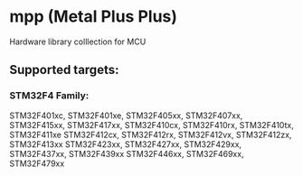 # mpp (Metal Plus Plus)
Hardware library colllection for MCU


## Supported targets:
### STM32F4 Family:
STM32F401xc, STM32F401xe, STM32F405xx, STM32F407xx, STM32F415xx,
STM32F417xx, STM32F410cx, STM32F410rx, STM32F410tx, STM32F411xe
STM32F412cx, STM32F412rx, STM32F412vx, STM32F412zx, STM32F413xx 
STM32F423xx, STM32F427xx, STM32F429xx, STM32F437xx, STM32F439xx
STM32F446xx, STM32F469xx, STM32F479xx



